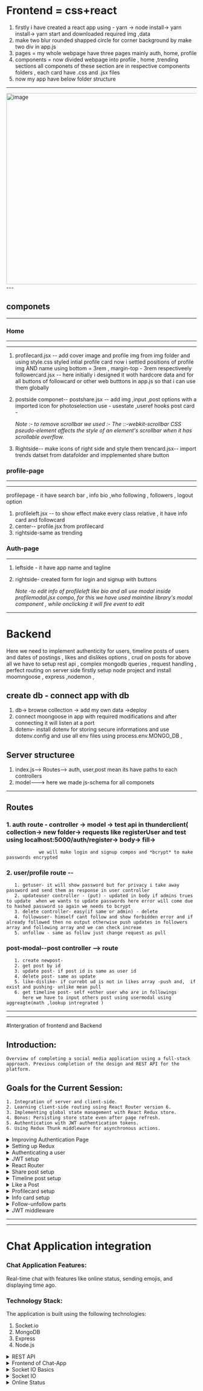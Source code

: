 
# Frontend = css+react
1. firstly i have created a react app using - yarn -> node install-> yarn  install-> yarn start  and downloaded required img ,data
2. make two blur rounded shapped circle  for corner  background  by make two div in app.js
3.  pages = my whole webpage have three pages mainly auth, home, profile
4. components =  now divided webpage into profile , home ,trending sections all componets of these section are in respective components folders , each card have .css and .jsx files
5. now my app have below folder structure
  ---
 <img width="505" alt="image" src="https://github.com/Akmeena4u/FullStack-SocialMediaApp/assets/93425334/35a2a61e-385d-4b8d-8ab4-c9bd2471fe89">
---

## componets 
---
### Home
---

---
1. profilecard.jsx -- add cover image and profile img from img folder and using style.css styled intial profile card                                                                                                        now i settled positions of profile img AND  name using bottom = 3rem , margin-top - 3rem respectiveely
  followercard.jsx --   here initially i designed it woth hardcore data and for all buttons of followcard or other web butttons in app.js so that  i can use them globally


2. postside componet-- postshare.jsx -- add img ,input ,post options with a imported icon for photoselection use - usestate ,useref hooks
                       post card -

   *Note :- to remove scrollbar we used :-  The ::-webkit-scrollbar CSS pseudo-element affects the style of an element's scrollbar when it has scrollable overflow.*

 3. Rightside-- make icons of right side and style them
                trencard.jsx-- import trends datset from datafolder and impplemented share button

 
 ### profile-page 
 ---
---
 profilepage - it have search bar , info bio ,who following , followers ,  logout option    
 1. profileleft.jsx -- to show effect make every class relative , it have info card  and followcard
 2. center-- profile.jsx from profilecard
 3. rightside-same as trending


### Auth-page

---
1. leftside - it have app name and tagline
2. rightside- created form for login and signup with buttons

   *Note -to edit info of profileleft  like bio and all use modal inside profilemodal.jsx compo, for this we have used maintine library's modal component , while onclicking it will fire event to 
          edit*
                         
---                   
        




# Backend 

Here we need to implement authenticity for users, timeline posts of users  and dates of postings , likes and dislikes options , crud on posts 
for above all we have to setup rest api , complex mongodb queries , request handling , perfect routing on server side 
firstly setup node project and install moomngoose ,  express ,nodemon ,

## create db - connect app with db
1. db-> browse collection -> add my own data ->deploy
2. connect moongoose in app  with required modifications and after connecting it will listen at a port
3. dotenv- install dotenv for storing secure informations and use dotenv.config and use all env files using process.env.MONGO_DB ,

## Server structuree 
1. index.js--> Routes--> auth, user,post mean its have paths to each controllers
2. model---> here we made js-schema  for all componets
----
## Routes 
### 1. auth route - controller -> model -> test api in thunderclient( collection-> new folder-> requests like registerUser and test using localhost:5000/auth/register-> body-> fill->
                we will make login and signup compos and *bcrypt* to make passwords encrypted
### 2. user/profile route --
       1. getuser- it will show password but for privacy i take away password and send them as response in user controller
       2. updateuser controller - (put) - updated in body if admins trues to update  when we wants to update passwords here error will come due to hashed password so again we needs to bcrypt 
       3. delete controller- easy(if same or admin) - delete
       4. followuser- himself cant follow and show forbidden error and if already followed then no output otherwise push updates in followers array and following array and we can check increae 
       5. unfollow - same as follow just change request as pull


### post-modal--post controller --> route
       1. create newpost- 
       2. get post by id
       3. update post- if post id is same as user id
       4. delete post- same as update
       5. like-dislike- if currebt ud is not in likes array -push and,  if exist and pushing- unlike mean pull
       6. get timeline post- self +other user who are in followings
          here we have to input others post using usermodal using aggreagte(math ,lookup intregrated )

  ---     

---

#Intergration of frontend and Backend

## Introduction:
    Overview of completing a social media application using a full-stack approach. Previous completion of the design and REST API for the platform.

## Goals for the Current Session:
    1. Integration of server and client-side.
    2. Learning client-side routing using React Router version 6.
    3. Implementing global state management with React Redux store.
    4. Bonus: Persisting store state even after page refresh.
    5. Authentication with JWT authentication tokens.
    6. Using Redux Thunk middleware for asynchronous actions.


<details>
 <summary>Improving Authentication Page</summary> 

  ### Improving Authentication Page

#### Setting Up Client-side:
1. Created a "client" folder for the frontend.
2. Initialized the client-side using `yarn start`.
3. Concurrently ran the server-side using `npm start`.
4. Opened VS Code and navigated to the "pages" directory.
5. Modified the login and signup components in the "or.jsx" file.
6. Removed the login function and utilized the signup component.
7. Structured the layout with a comment to distinguish between the left and right sides.
8. Implemented conditional rendering using the `useState` hook for login and signup forms.
9. Created a button to switch between login and signup forms based on user interaction.
10. Styled the clickable text with a pointer cursor.

#### Handling Form Inputs:
11. Initialized a `data` state with the `useState` hook to store input values.
12. Created a `handleChange` function to update the `data` state on input changes.
13. Applied the `handleChange` function to all input fields using the `onChange` attribute.
14. Changed the input type for password fields to "password" for security.

#### Confirming Passwords:
15. Added a `confirmPass` state to manage whether the confirmed password is valid.
16. Conditionally rendered an error message if the confirmed password doesn't match.
17. Styled the error message with a red color, font size, and margin.
18. Ensured the error message is displayed only when `confirmPass` is false.

#### Handling Form Submission:
19. Implemented a `handleSubmit` function to prevent default form submission.
20. Checked if the form is in signup mode and verified if the password matches the confirmed password.
21. Updated the `confirmPass` state accordingly.
22. Created a `resetForm` function to reset form values and clear error messages.
23. Called `resetForm` during the switch between login and signup modes.

#### Connecting to Backend:
24. Prepared the setup for connecting to the backend using Redux.
25. Introduced the concept of Redux for global state management.

</details>


<details>
  <summary>Setting up Redux</summary>


---  

**Redux Setup Steps:**

1. Navigate to the `client` folder and install the required packages using the following command:
   ```bash
   npm install redux redux-thunk react-redux
   ```

2. Import the `useDispatch` hook from `react-redux` for later use:
   ```javascript
   import { useDispatch } from 'react-redux';
   ```

3. Set up the `useDispatch` hook:
   ```javascript
   const dispatch = useDispatch();
   ```

4. Use the `dispatch` hook to interact with Redux actions. For example, in a form submission:
   ```javascript
   if (data.password === data.confirmPass) {
       dispatch(signUpAction(data)); // dispatching the signUpAction with form data
   } else {
       setConfirmPassword(false);
       dispatch(loginAction(data)); // dispatching the loginAction with form data
   }
   ```

5. Create action files inside the `actions` folder in the `client/src` directory.

6. Inside the `authActions.js` file, export and define actions such as login and signUp:
   ```javascript
   // authActions.js
   export const loginAction = (formData) => {
       return async (dispatch) => {
           // Make API call and dispatch appropriate actions based on the result
       };
   };

   export const signUpAction = (formData) => {
       return async (dispatch) => {
           // Make API call and dispatch appropriate actions based on the result
       };
   };
   ```

7. Create an `api` folder in the `client/src` directory.

8. Inside the `api` folder, create a `request.js` file and install the `axios` package:
   ```bash
   npm install axios
   ```

9. Configure the `request.js` file for making API requests:
   ```javascript
   // request.js
   import axios from 'axios';

   const api = axios.create({
       baseURL: 'http://localhost:5000', // Set your server's base URL
   });

   export default api;
   ```

10. Inside the `authApi.js` file (inside the `api` folder), define functions for login and signUp API requests:
    ```javascript
    // authApi.js
    import api from './request';

    export const login = (formData) => {
        return api.post('/auth/login', formData);
    };

    export const signUp = (formData) => {
        return api.post('/auth/register', formData);
    };
    ```

11. Create a `reducers` folder in the `client/src` directory.

12. Inside the `reducers` folder, create an `authReducer.js` file and define the authentication reducer:
    ```javascript
    // authReducer.js
    const initialState = {
        authData: null,
        loading: false,
        error: false,
    };

    const authReducer = (state = initialState, action) => {
        switch (action.type) {
            case 'AUTHENTICATION_START':
                return { ...state, loading: true, error: false };
            case 'AUTHENTICATION_SUCCESS':
                return { ...state, authData: action.data, loading: false, error: false };
            case 'AUTHENTICATION_FAIL':
                return { ...state, loading: false, error: true };
            default:
                return state;
        }
    };

    export default authReducer;
    ```

13. Create an `index.js` file inside the `reducers` folder to combine all reducers:
    ```javascript
    // index.js
    import { combineReducers } from 'redux';
    import authReducer from './authReducer';

    const reducers = combineReducers({
        auth: authReducer,
        // Add other reducers here if needed
    });

    export default reducers;
    ```

14. Create a `store` folder in the `client/src` directory.

15. Inside the `store` folder, create a `reduxStore.js` file for setting up the Redux store:
    ```javascript
    // reduxStore.js
    import { createStore, applyMiddleware, compose } from 'redux';
    import thunk from 'redux-thunk';
    import reducers from '../reducers';

    const saveToLocalStorage = (state) => {
        try {
            const serializedState = JSON.stringify(state);
            localStorage.setItem('profile', serializedState);
        } catch (error) {
            console.error('Error saving to localStorage:', error);
        }
    };

    const loadFromLocalStorage = () => {
        try {
            const serializedState = localStorage.getItem('profile');
            if (serializedState === null) return undefined;
            return JSON.parse(serializedState);
        } catch (error) {
            console.error('Error loading from localStorage:', error);
            return undefined;
        }
    };

    const persistedState = loadFromLocalStorage();

    const middleware = [thunk];

    const store = createStore(
        reducers,
        persistedState,
        compose(
            applyMiddleware(...middleware),
            window.__REDUX_DEVTOOLS_EXTENSION__
                ? window.__REDUX_DEVTOOLS_EXTENSION__()
                : (f) => f
        )
    );

    store.subscribe(() => saveToLocalStorage(store.getState()));

    export default store;
    ```

16. Finally, integrate the Redux store with the React application in the `client/src/index.js` file:
    ```javascript
    // index.js
    import React from 'react';
    import ReactDOM from 'react-dom';
    import { Provider } from 'react-redux';
    import store from './store/reduxStore';
    import App from './App';

    ReactDOM.render(
        <Provider store={store}>
            <App />
        </Provider>,
        document.getElementById('root')
    );
    ```

These steps should guide you through setting up Redux in your React application. Ensure that you customize the API endpoints and
reducers according to your project structure and requirements.


</details>


<details>
  <summary>Authenticating a user</summary>

  Certainly! Here are detailed notes based on the provided transcript:

### Server-Side Changes:

1. **Cross-Origin Issue Resolution:**
    - Encountered a "strict origin when cross-origin" error during an attempt to make a request for user registration.
    - Installed the `cors` package using `npm i cors` to handle cross-origin requests.
    - Configured the server in `index.js` to use the `cors` middleware.

2. **User Registration:**
    - Made a request to register a new user named "John" with a username "john@gmail.com" and password "john".
    - Utilized the network tab to observe the request and encountered the CORS issue.
    - Resolved the CORS issue by installing and configuring the `cors` package on the server side.

3. **Password Hashing:**
    - Integrated the bcrypt library to hash passwords.
    - Modified the server-side logic in the `authController.js` file to hash the incoming password from the request body.

4. **Duplicate Username Check:**
    - Implemented a check to verify if the provided username already exists before attempting to register a new user.
    - Used the `userModel` to find an existing user with the given username.
    - If an existing user is found, returned a response with a 400 status and a message indicating that the username is already registered.

### UI Changes:

1. **Loading State in UI:**
    - Updated the UI to display a "Loading" message when a request is pending.
    - Used React Redux hooks (`useDispatch` and `useSelector`) to manage the loading state.
    - Modified the UI buttons to show loading state dynamically based on the loading variable.

2. **Button Styling and Clickability:**
    - Introduced a CSS class called `.button-disabled` to make buttons visually distinct when disabled.
    - Made buttons unclickable by setting `pointer-events: none` in the `.button-disabled` class.
    - Dynamically applied the `.button-disabled` class to buttons based on the loading state.

3. **LocalStorage Verification:**
    - Checked the browser's localStorage to verify that user profile data is stored after a successful login or signup.
    - Showed that the data stored in localStorage includes a "profile" key, which contains user information.

### JWT Implementation:

1. **Introduction:**
    - Discussed the importance of implementing JSON Web Tokens (JWT) on the server side.

2. **Server-Side JWT Integration:**
    - Opened the `authController.js` file to make changes for JWT implementation.
    - Removed unnecessary code for extracting username and password from the request body.

### Testing:

1. **Registration Testing:**
    - Attempted to register a user to test the server's response.
    - Encountered a 400 status response due to a pre-existing username, indicating that the duplicate username check is functional.

2. **Issues and Resolutions:**
    - Encountered and resolved an error related to using an undefined `password` variable in the `authController.js` file.
    - Successfully resolved the issue, and the server ran properly.


</details>


<details>
  <summary>JWT setup</summary>


### Server-Side JWT Implementation:

1. **Package Installation:**
    - Installed the `jsonwebtoken` package on the server side using `npm i jsonwebtoken`.

2. **JWT Token Generation (User Registration):**
    - After saving a new user, implemented JWT token generation.
    - Used the `jsonwebtoken` library's `sign` method.
    - Created a token using the user's username and id, with a predefined secret key and expiration time (1 hour).
    - Stored the secret key in the server's `.env` file to keep it secure.

3. **Response with Token and User Data:**
    - Sent a response containing the new user data and the generated token.
    - Stored the token and user data in both localStorage and the Redux store.

### Client-Side Implementation:

1. **Registration Testing:**
    - Tested registration by signing up with a new user (e.g., "Eric").
    - Received a response with the new user data and an associated token.

2. **Redux Store Update:**
    - Checked the Redux store's authentication data, which now includes the user data and token after successful registration.

3. **Login Route Implementation:**
    - Implemented a login route in the server to handle login requests.
    - If the password decryption is not valid, responded with a 400 status and the message "Wrong password."
    - If valid, responded with a 200 status and sent the user data and token in the response JSON.

4. **Token Verification:**
    - Verified the generated token by testing the login functionality with an existing user (e.g., "John").
    - Received a response with the user data and token, indicating successful JWT token authentication.



These notes cover the server-side implementation of JWT token generation, testing, and verification, as well as a brief mention of the next steps involving client-side routing. If you have any specific questions or need further clarification, feel free to ask!
</details>


<details>
  <summary>React Router</summary>
  ### React Router Implementation:

#### Package Installation:
1. **React Router Dom Installation:**
   - Installed the `react-router-dom` package on the client side using `yarn add react-router-dom`.

#### Client-Side Implementation:

1. **Router Setup in index.js:**
   - Imported `BrowserRouter` from `react-router-dom` in the `index.js` file.
   - Enclosed the `Provider` component with `BrowserRouter`.
   - Mentioned the transition from version 5 to version 6 of React Router.

2. **Route Configuration in app.js:**
   - Imported necessary classes from `react-router-dom`: `Routes`, `Route`, `Navigate`.
   - Configured route logic in the `app.js` file.

3. **Conditional Rendering based on User Authentication:**
   - Checked user availability in the Redux store using `useSelector`.
   - Implemented route navigation based on user availability.
   - Used the `Navigate` class for navigation.
   - Routes:
      - `/`: Redirects to the home or authentication page based on user availability.
      - `/home`: Redirects to home or authentication based on user availability.
      - `/authentication`: Redirects to home or authentication based on user availability.

4. **Manual Key Clearance for Testing:**
   - Cleared localStorage keys manually to simulate a clean start for the application.

5. **Practical Testing:**
   - Demonstrated login functionality with the user "John" and tested route redirection.
   - Emphasized that testing for sign-up was not shown due to the tutorial's length.

#### Next Steps: Share Component Logic Implementation:

1. **Share Component Logic:**
   - Announced the intention to implement the logic for the Share component.
   - Desired outcome: the user should be redirected to the home page after successful login or sign-up.

These notes cover the implementation of React Router on the client side, including package installation, setup in `index.js`, and route configuration in `app.js`. Additionally, practical testing was demonstrated for the login functionality. The next steps involve the implementation of logic for the Share component. If you have further questions or need clarification, feel free to ask!
</details>



<details>
  <summary>Share post setup</summary>

steps:

Adjusting the image state in the post component.
Handling the submit functionality for uploading a new post.
Creating a new post object with user id, description, and image data.
Uploading the image to the server using an action and middleware.
Creating an API endpoint on the server for handling image uploads.
Dispatching actions for success and failure of image upload.
Implementing a reducer for managing the post state.
Handling loading and error states in the UI during post upload.
Creating a reset function to clear input fields after a successful post upload.
The next steps mentioned include fetching timeline posts based on followers and displaying both the user's posts and those of their followers.

### Image State Adjustment:
In the script, the first modification is made to the state handling the image in the post component. Instead of creating an object with a `url` property, the `url` is directly assigned to the `image` property of the state. This change simplifies the structure.

```jsx
const [image, setImage] = useState(null);

// ...

// Inside the JSX
<img src={image} alt="Preview" />

// ...

// Handling image selection
const handleImageChange = (event) => {
  const selectedImage = event.target.files[0];
  setImage(URL.createObjectURL(selectedImage));
};
```

### Submit Functionality:
A new function named `handleSubmit` is created to handle the submission of a new post. It retrieves the user's ID and description, checks if an image is selected, and creates a `FormData` object for uploading the image to the server.

```jsx
const handleSubmit = async (event) => {
  event.preventDefault();

  const userId = useSelector((state) => state.authentication.authData.user.id);
  const description = descriptionRef.current.value;
  
  if (image) {
    const data = new FormData();
    const fileName = new Date().toISOString() + selectedImage.name;
    data.append('file', selectedImage, fileName);
    // ... (dispatch action to upload image to server)
  }

  // ... (dispatch action to upload post data to server)
};
```

### Uploading Image:
An action `uploadImage` is dispatched with the image data using Redux Thunk middleware. This action utilizes the `axios` library to send a POST request to the server's upload endpoint.

```jsx
// Action Creator (uploadActions.js)
export const uploadImage = (data) => async (dispatch) => {
  try {
    await uploadApi.uploadImage(data);
    // ... (dispatch action for successful image upload)
  } catch (error) {
    console.error(error);
  }
};

// API Call (uploadApi.js)
export const uploadImage = (data) => api.post('/upload', data);
```

### Server-Side Handling:
The server-side code includes setting up a route `/upload` to handle image uploads. It utilizes the `multer` middleware to process and save uploaded images in the `public/images` directory. The image's filename is based on the current date and time.

```javascript
// Server-Side Route (uploadRoute.js)
const upload = multer({ dest: 'public/images/' });

router.post('/upload', upload.single('file'), (req, res) => {
  // ... (handling the uploaded file, e.g., saving in the database)
  res.status(201).json({ message: 'File uploaded successfully' });
});
```

### Uploading Post Data:
Another action `uploadPost` is dispatched after successful image upload to handle the creation of a new post on the server. The server-side code returns the newly created post.

```jsx
// Action Creator (uploadActions.js)
export const uploadPost = (data) => async (dispatch) => {
  try {
    const newPost = await uploadApi.uploadPost(data);
    dispatch({ type: 'UPLOAD_SUCCESS', data: newPost });
  } catch (error) {
    console.error(error);
    dispatch({ type: 'UPLOAD_FAIL' });
  }
};
```

### Post Reducer:
A reducer `postReducer` is implemented to manage the state related to post uploads. It handles actions for upload success, upload fail, and the initial state.

```jsx
// Post Reducer (postReducer.js)
const postReducer = (state = { posts: null, loading: false, error: false, uploading: false }, action) => {
  switch (action.type) {
    case 'UPLOAD_SUCCESS':
      return { ...state, uploading: true };
    case 'UPLOAD_FAIL':
      return { ...state, uploading: false, error: true };
    // ... (other cases for managing posts)
    default:
      return state;
  }
};
```

### UI Integration:
In the UI, the loading state is used to dynamically change the button text to 'Uploading...' and disable the button during the upload process. Additionally, a `reset` function is implemented to clear the image and description fields after a successful post upload.

```jsx
const loading = useSelector((state) => state.postReducer.uploading);

<button type="submit" disabled={loading}>
  {loading ? 'Uploading...' : 'Share'}
</button>

// ...

const reset = () => {
  setImage(null);
  descriptionRef.current.value = '';
};

// Called after successful post upload
reset();
```

### Timeline Posts:
The script mentions the next steps, including fetching timeline posts based on followers and displaying both the user's posts and those of their followers. However, the details for this part are not provided in the provided script.

If you have any specific questions or if there's a particular part you'd like more clarification on, feel free to let me know!
</details>

<details>
  <summary>Timeline post setup</summary>

  Certainly! Let's break down the process in more detail:

### 1. Fetching User and Posts:

In the `post.jsx` component, the `useSelector` hook from React-Redux is employed to fetch the user, posts, and loading status from the global state.

```jsx
import { useSelector } from 'react-redux';

// ...

const user = useSelector((state) => state.authReducer.authData.user);
const posts = useSelector((state) => state.postReducer.posts);
const loading = useSelector((state) => state.postReducer.loading);
```

Here, `user` holds the information about the currently logged-in user, `posts` stores an array of posts, and `loading` indicates whether the posts are still being fetched.

### 2. Fetching Timeline Posts:

A `useEffect` hook is used to trigger the fetching of timeline posts when the component mounts. It dispatches the `getTimelinePosts` action, which is responsible for fetching posts based on the user's ID.

```jsx
import { useEffect } from 'react';
import { useDispatch } from 'react-redux';
import { getTimelinePosts } from '../actions/postActions';

// ...

const dispatch = useDispatch();

useEffect(() => {
  dispatch(getTimelinePosts(user?.id));
}, [dispatch, user]);
```

### 3. Action for Fetching Timeline Posts:

In the `postActions.js` file, the `getTimelinePosts` action is created. This action dispatches actions indicating the start of fetching, successful fetching, and failure in case of an error.

```jsx
// postActions.js

export const getTimelinePosts = (id) => async (dispatch) => {
  try {
    dispatch({ type: 'FETCH_TIMELINE_POSTS_START' });
    const data = await postApi.getTimelinePosts(id);
    dispatch({ type: 'FETCH_TIMELINE_POSTS_SUCCESS', payload: data });
  } catch (error) {
    console.error(error);
    dispatch({ type: 'FETCH_TIMELINE_POSTS_FAIL' });
  }
};
```

### 4. API Request for Fetching Timeline Posts:

In the `postApi.js` file, a `getTimelinePosts` method is implemented to send a GET request to the server's endpoint for fetching timeline posts.

```jsx
// postApi.js

export const getTimelinePosts = (id) => api.get(`/post/timeline/${id}`);
```

### 5. Server-Side Handling for Fetching Timeline Posts:

On the server side, in the `postController.js` file, a new route is implemented for fetching timeline posts based on the user's ID.

```javascript
// postController.js

const getTimelinePosts = async (req, res) => {
  try {
    // Logic to fetch timeline posts based on user ID
    // ...

    res.status(200).json({ timelinePosts: /* posts data */ });
  } catch (error) {
    console.error(error);
    res.status(500).json({ message: 'Internal Server Error' });
  }
};

module.exports = { getTimelinePosts };
```

This is where you would implement the logic to fetch posts based on the user's ID. The fetched posts are then sent as a JSON response.

### 6. Displaying Timeline Posts:

In the JSX of the `post.jsx` component, the `map` function is used to iterate over the `posts` array and render each post.

```jsx
// post.jsx

return (
  <div>
    {loading ? (
      <p>Fetching posts...</p>
    ) : (
      posts.map((post) => (
        // Render each post with necessary details
        // ...
      ))
    )}
  </div>
);
```

### 7. Handling Likes and Dislikes:


</details>


<details>
  <summary>Like a Post</summary>

  Certainly, let's elaborate on the provided script:

### 1. **Initializing Like State in the Post Component:**

In the `post.jsx` component, a `useState` hook is used to manage the like-related state variables:

```jsx
import React, { useState } from 'react';

// ...

const Post = ({ data }) => {
  // ...
  const [liked, setLiked] = useState(data.likes.includes(user.id));
  const [likes, setLikes] = useState(data.likes.length);
  
  // ...
};
```

Here, `liked` represents whether the current user has liked the post, and `likes` represents the total number of likes on the post.

### 2. **Rendering Like Button and Cursor Styling:**

The JSX is modified to include a like button. The styling is adjusted to change the cursor to a pointer when hovering over the like button.

```jsx
return (
  <div>
    {/* ... other post details ... */}
    <button onClick={handleLike} style={{ cursor: 'pointer' }}>
      {liked ? 'Unlike' : 'Like'}
    </button>
    <p>{likes} {likes === 1 ? 'like' : 'likes'}</p>
  </div>
);
```

The button text dynamically changes based on whether the post is liked or not.

### 3. **Handling Like Functionality:**

The `handleLike` function toggles the like state and sends a request to the server to like or unlike the post.

```jsx
const handleLike = async () => {
  try {
    setLiked((prev) => !prev);
    const response = await postApi.likePost(data.id, user.id);
    
    if (response.data.liked) {
      setLikes((prev) => prev + 1);
    } else {
      setLikes((prev) => prev - 1);
    }
  } catch (error) {
    console.error('Error liking/unliking post:', error);
  }
};
```

This function first toggles the `liked` state locally, then sends a request to the server using `postApi.likePost`. Depending on the server's response, it updates the total number of likes (`likes` state).

### 4. **Implementing the Like Post API Request:**

In the `postApi.js` file, the `likePost` method is added to handle the API request for liking or unliking a post.

```jsx
// postApi.js

export const likePost = (postId, userId) => api.put(`/post/${postId}/like/${userId}`);
```

This method sends a PUT request to the server, specifying the post ID and user ID in the URL.

### 5. **Server-Side Handling for Liking/Unliking a Post:**

On the server side, a new route is implemented in the `postController.js` file to handle liking or unliking a post.

```javascript
// postController.js

const likePost = async (req, res) => {
  try {
    // Logic to like/unlike the post based on post ID and user ID
    // ...

    res.status(200).json({ liked: /* true/false based on like status */ });
  } catch (error) {
    console.error(error);
    res.status(500).json({ message: 'Internal Server Error' });
  }
};

module.exports = { likePost };
```

The logic inside `likePost` would typically involve updating the post in the database based on the current like status.

### 6. **Visual Feedback on Like/Unlike:**

The code provides visual feedback when a post is liked or unliked by updating the local state and the total like count accordingly.

### 7. **Testing the Like/Unlike Functionality:**

The functionality is tested by clicking the like button, observing the local state changes, and verifying the server's response through console logs.

### 8. **Next Steps:**

The script hints at additional work, such as fixing the profile card for the home page, but the details of these tasks are not provided in the given script.

This script mainly focuses on implementing the like/unlike functionality for a post in a React-Redux application, involving both client-side and server-side modifications.
</details>


<details>
  <summary>Profilecard setup</summary>
  Certainly, let's go through the provided script with more detailed code explanations.

### 1. **Profile Card Setup on Home Page:**
The `ProfileCard` component is designed to display user information, with different content based on its location (whether it's on the profile page or the home page). Here's a detailed breakdown:

```jsx
import React from 'react';
import { useSelector } from 'react-redux';
import { Link } from 'react-router-dom';

const ProfileCard = ({ location }) => {
  // Extracting user data from the Redux store
  const user = useSelector(state => state.authReducer.authData);

  // Constructing image URLs for cover and profile pictures
  const coverImage = user.coverPicture ?
    `${process.env.REACT_APP_SERVER_PUBLIC}${user.coverPicture}` :
    `${process.env.REACT_APP_SERVER_PUBLIC}default-cover.jpg`;

  const profileImage = user.profilePicture ?
    `${process.env.REACT_APP_SERVER_PUBLIC}${user.profilePicture}` :
    `${process.env.REACT_APP_SERVER_PUBLIC}default-profile.png`;

  // JSX for displaying user information
  return (
    <div className="profile-card">
      {location === 'profilePage' ? (
        // Content for the profile page
        <div>
          <img src={coverImage} alt="Cover" className="cover-image" />
          <img src={profileImage} alt="Profile" className="profile-image" />
          <h2>{`${user.firstName} ${user.lastName}`}</h2>
          <p>{user.worksAt || 'Write about yourself'}</p>
          <p>Followers: {user.followers.length}</p>
          <p>Following: {user.following.length}</p>
          {/* Add other profile-related information here */}
        </div>
      ) : (
        // Content for the home page
        <div>
          {/* Customize content as needed for the home page */}
        </div>
      )}
    </div>
  );
};

export default ProfileCard;
```

### 2. **Dynamic User Data Extraction:**
This code snippet represents a simplified version of the Redux store responsible for handling user authentication data.

```jsx
// Redux store slice for user authentication data
const authReducer = (state = { authData: null }, action) => {
  // Handle authentication-related actions
  // ...
};

export default authReducer;
```

### 3. **Display User Information:**
Within the `ProfileCard` component, user information such as name, workplace, and follower counts are displayed dynamically.

```jsx
{/* Displaying user information */}
<h2>{`${user.firstName} ${user.lastName}`}</h2>
<p>{user.worksAt || 'Write about yourself'}</p>
<p>Followers: {user.followers.length}</p>
<p>Following: {user.following.length}</p>
```

### 4. **Styling Adjustments:**
This CSS snippet ensures that the styling for `.nav-icons` and `.link` is consistent.

```css
/* Styling for nav-icons and link within the profile card */
.nav-icons, .link {
  text-decoration: none;
  color: inherit;
}
```

### 5. **Navigation to Profile Page:**
A link is wrapped around "My Profile" to enable navigation to the user's profile page.

```jsx
<span className="link">
  <Link to={`/profile/${user.id}`}>My Profile</Link>
</span>
```

### 6. **Routing Setup for Profile Page:**
In `App.js`, a route is defined to handle navigation to profile pages based on user IDs.

```jsx
// Routing setup for profile pages
<Route path="/profile/:id" exact component={ProfilePage} />
```

### 7. **Navigation to Home Page:**
In the `HomeVideo` component, an image is wrapped in a `Link` component to enable navigation to the home page.

```jsx
{/* Navigation to the Home page */}
<Link to="/home">
  <img src={homeImage} alt="Home" className="home-image" />
</Link>
```

### 8. **Post Filtering for Profile Card:**
This code snippet filters the number of posts dynamically based on the user's ID.

```jsx
// Extracting posts from the Redux store
const posts = useSelector(state => state.postReducer.posts);

// Dynamic number of posts based on the user's ID
const numberOfPosts = posts.filter(post => post.userId === user.id).length;
```

### 9. **Dynamic Number of Posts:**
The dynamic number of posts is displayed within the `ProfileCard` component.

```jsx
{/* Displaying the dynamic number of posts */}
<p>Posts: {numberOfPosts}</p>
```

### 10. **Test with New Post:**
This section demonstrates the creation of a new post for testing purposes.

```jsx
// Creating a new post for testing
const newPost = {
  title: 'REST API Tutorial',
  content: 'Learn the basics of REST API development.',
};

// Dispatching the action to add the new post
dispatch(addPost(newPost));
```

### 11. **Post Display on Profile Page:**
In the `ProfilePage` component, user posts are filtered and displayed on the profile page.

```jsx
// Extracting user data and posts from the Redux store
const user = useSelector(state => state.authReducer.authData);
const posts = useSelector(state => state.postReducer.posts);

// Filtering posts based on the user's ID
const userPosts = posts.filter(post => post.userId === user.id);
```

### 12. **Profile Card Logic for Different Pages:**
The `ProfileCard` component renders different content based on its location prop.

```jsx
// Conditional rendering based on the location prop
{location === 'profilePage' ? (
  // Content for the profile page
  // ...
) : (
  // Content for the home page
  // ...
)}
```

### 13. **Additional Notes:**
A note regarding potential internet connection issues is included.

```jsx
// Note on potential internet connection issues
// ...
```

### 14. **Post API Tutorial:**
The `addPost` function in the post API file demonstrates how to make a request to add a new post.

```jsx
// Making a request to add a new post
const addPost = async (newPost) => {
  // ...
};
```

### 15. **Post Display on Profile Page:**
The `ProfilePage` component maps through user posts and displays them.

```jsx
{/* Displaying user's posts on the profile page */}
{userPosts.map(post => (
  // Displaying post details
  // ...
))}
```

These detailed explanations provide a clearer understanding of each code snippet's purpose and functionality.
</details>


<details>
  <summary>Info card setup</summary>

  Certainly, let's dive deeper into the provided code snippets and explanations.

### 1. **Profile Info Card Update:**

#### `InfoCard.jsx`

This component is designed to display user information dynamically, either for the logged-in user or for other users when viewing their profiles. The `useEffect` hook fetches the relevant user data based on the `userId` prop, and the `profileUser` state is updated accordingly.

```jsx
import React, { useState, useEffect } from 'react';
import { useSelector, useDispatch } from 'react-redux';
import { getUser } from '../api/userRequest';
import { updateProfile } from '../actions/userAction';

const InfoCard = ({ userId }) => {
  const dispatch = useDispatch();
  const user = useSelector((state) => state.authReducer.authData);
  const [profileUser, setProfileUser] = useState(null);

  useEffect(() => {
    const fetchProfileUser = async () => {
      if (userId === user._id) {
        setProfileUser(user);
      } else {
        try {
          const response = await getUser(userId);
          setProfileUser(response.data);
        } catch (error) {
          console.error('Error fetching user data:', error.message);
        }
      }
    };

    fetchProfileUser();
  }, [user, userId]);

  return (
    <div className="info-card">
      {user._id === userId && (
        <div>
          <h3>Status: {profileUser.relationshipStatus}</h3>
          <p>Lives in: {profileUser.livesIn}</p>
          <p>Works at: {profileUser.worksAt}</p>
          <button onClick={handleLogout}>Logout</button>
        </div>
      )}
    </div>
  );

  const handleLogout = () => {
    dispatch(logout());
  };
};

export default InfoCard;
```

Here's a breakdown of the key points:

- The component uses Redux hooks (`useSelector` and `useDispatch`) to access the global user data and dispatch actions.
- The `useEffect` hook fetches the profile user data based on the `userId` prop.
- The UI is conditionally rendered, displaying information only if the profile being viewed belongs to the logged-in user.
- A logout button triggers the `handleLogout` function, dispatching a `logout` action.

### 2. **Redux Actions for User Update:**

#### `userAction.js`

This file contains the Redux actions related to user profile updates. The `updateProfile` action is an asynchronous function that handles fetching the current user data, updating the user data on the server, and dispatching relevant actions.

```jsx
import { getUser, updateUser } from '../api/userRequest';

export const updateProfile = (userId, formData) => async (dispatch) => {
  dispatch({ type: 'UPDATING_START' });

  try {
    const userResponse = await getUser(userId);
    const response = await updateUser(userId, formData);

    dispatch({ type: 'UPDATING_SUCCESS', data: response.data });
    localStorage.setItem('profile', JSON.stringify(response.data));

  } catch (error) {
    console.error('Error updating user profile:', error.message);
    dispatch({ type: 'UPDATING_FAIL' });
  }
};
```

Key points:

- The `updateProfile` action is dispatched when a user updates their profile.
- It fetches the current user data for reference and dispatches an action indicating the update process has started (`UPDATING_START`).
- Upon successful update, it dispatches a success action (`UPDATING_SUCCESS`) with the updated user data.
- If an error occurs during the update, it dispatches a failure action (`UPDATING_FAIL`).

### 3. **Redux Reducer for User Update:**

#### `authReducer.js`

The Redux reducer manages the state related to user authentication and profile updates. It handles actions like `UPDATING_START`, `UPDATING_SUCCESS`, and `UPDATING_FAIL`.

```jsx
const authReducer = (state = { authData: null, loading: false, error: false }, action) => {
  switch (action.type) {
    // Existing cases...

    case 'UPDATING_START':
      return { ...state, loading: true, error: false };

    case 'UPDATING_SUCCESS':
      return { ...state, authData: action.data, loading: false, error: false };

    case 'UPDATING_FAIL':
      return { ...state, loading: false, error: true };

    default:
      return state;
  }
};

export default authReducer;
```

Highlights:

- New cases (`UPDATING_START`, `UPDATING_SUCCESS`, `UPDATING_FAIL`) are added to handle user profile updates.
- The reducer maintains loading and error states during the update process.
- Upon a successful update, the `authData` is updated with the new user data.

### 4. **User API Requests:**

#### `userRequest.js`

This file contains API requests related to user data. It includes functions to fetch user data and update user information on the server.

```jsx
import api from './api';

export const getUser = async (userId) => {
  return await api.get(`/user/${userId}`);
};

export const updateUser = async (userId, formData) => {
  return await api.put(`/user/${userId}`, formData);
};
```

Key points:

- `getUser` fetches user data based on the provided `userId`.
- `updateUser` sends a PUT request to update user information on the server.

### 5. **Additional Notes:**

- Proper error handling is implemented to manage failures during API requests.
- Local storage is updated with the new user data after a successful profile update.
- The `logout` action is dispatched when the user clicks the logout button.

### 6. **Styling Adjustments:**

Styling details are not explicitly mentioned in the provided code. The components can be styled according to design requirements.

### 7. **Testing and Debugging:**

- Thorough testing and debugging are crucial for ensuring the correct functioning of components and Redux actions.
- Identifying and resolving small errors, as demonstrated in the provided transcript, is a part of the development process.

This implementation enhances the user profile experience by introducing dynamic updates, utilizing Redux for state management, and interacting with the server for user data updates.
</details>


<details>
  <summary>Follow-unfollow parts</summary>

 
### 1. **Introduction:**
   The developer is working on a social media application and is focusing on features related to following and unfollowing users. The goal is to implement a "Follow/Unfollow" functionality and display posts from followed users on the home page.

### 2. **Refactoring Followers Card Component:**
   - A component named `FollowersCard.jsx` is being modified.
   - The term "Who is following you" is changed to "People you may know."
   - A new component, `User.jsx`, is created to encapsulate user-specific details.

```jsx
// Inside User.jsx
const User = ({ person }) => {
  // ... (Component details)

// Inside FollowersCard.jsx
const FollowersCard = () => {
  // ... (Existing code)
  <User person={person} />
  // ... (Use of the new User component)
};
```

### 3. **Fetching Users from the Database:**
   - `useEffect` is used to fetch users and store them in the state.
   - A new API request, `getAllUsers`, is added to the server to retrieve user data.

```jsx
// Inside FollowersCard.jsx
const FollowersCard = () => {
  useEffect(() => {
    const fetchPersons = async () => {
      const data = await getAllUsers();
      setPersons(data);
    };
    fetchPersons();
  }, []);
  // ... (Rest of the code)
};
```

```jsx
// userRequest.js
export const getAllUsers = async () => {
  return await api.get('/user');
};
```

### 4. **Redux Actions for Follow/Unfollow:**
   - New Redux actions (`followUser` and `unfollowUser`) are created to handle following and unfollowing users.
   - These actions dispatch corresponding actions to update the global state.

```jsx
// userActions.js
export const followUser = (userId, data) => async (dispatch) => {
  dispatch({ type: 'FOLLOW_USER', data });
  await api.put(`/user/follow/${userId}`, data);
};

export const unfollowUser = (userId, data) => async (dispatch) => {
  dispatch({ type: 'UNFOLLOW_USER', data });
  await api.put(`/user/unfollow/${userId}`, data);
};
```

### 5. **Redux Reducers for Follow/Unfollow:**
   - Reducers are implemented to handle the state changes for following and unfollowing actions.

```jsx
// authReducer.js
const authReducer = (state = initialState, action) => {
  switch (action.type) {
    // ... (Other cases)
    case 'FOLLOW_USER':
      return {
        ...state,
        authData: {
          ...state.authData,
          user: {
            ...state.authData.user,
            following: [...state.authData.user.following, action.data],
          },
        },
      };

    case 'UNFOLLOW_USER':
      return {
        ...state,
        authData: {
          ...state.authData,
          user: {
            ...state.authData.user,
            following: state.authData.user.following.filter(
              (id) => id !== action.data
            ),
          },
        },
      };
    // ... (Other cases)
  }
};
```

### 6. **Updating UI Based on Follow/Unfollow Status:**
   - The `following` state is utilized to determine whether the user is already following another user.
   - The UI is adjusted to display "Follow" or "Unfollow" buttons based on this condition.

```jsx
// Inside FollowersCard.jsx
const FollowersCard = () => {
  // ... (Existing code)
  const [following, setFollowing] = useState(
    user.following.includes(person.id)
  );
  // ... (Logic for follow/unfollow buttons)
};
```

### 7. **Styling Unfollow Button:**
   - A new CSS class, `unfollowButton`, is added to style the "Unfollow" button differently.

```css
/* Inside FollowersCard.css */
.unfollowButton {
  color: var(--orange);
  border: 2px solid var(--orange);
  cursor: pointer;
  background: transparent;
}
```

### 8. **Fixing Post Rendering on Profile Page:**
   - The profile page is modified to display only the posts created by the logged-in user.

```jsx
// Inside Post.jsx
const Post = () => {
  // ... (Existing code)
  const filteredPosts = posts.filter((post) => post.userId === user.id);
  // ... (Rendering posts based on the filter)
};
```

### 9. **Debugging Issues:**
   - Debugging efforts are undertaken, including checking the network tab for failed requests and resolving errors in controllers.

### 10. **Testing:**
   - The developer performs extensive testing by creating new accounts, making posts, and testing the follow/unfollow functionality.

### 11. **Conclusion:**
   - The implemented features include following/unfollowing users, displaying posts from followed users on the home page, and ensuring proper UI rendering.

### 12. **Note:**
   - The detailed explanations and provided code snippets are intended to guide through the development process and highlight important aspects of the implementation.
</details>

<details>
  <summary>JWT middleware</summary>

  

### 1. **Setting up Authentication Middleware:**
   - A new folder named `middleware` is created in the server directory.
   - Inside this folder, a file named `authMiddleware.js` is created to handle JWT authentication.

```javascript
// middleware/authMiddleware.js
const jwt = require('jsonwebtoken');
require('dotenv').config();

const authMiddleware = (req, res, next) => {
  try {
    // Extracting token from the authorization header
    const token = req.headers.authorization.split(' ')[1];
    
    // Verifying the token using the secret key
    const decodedData = jwt.verify(token, process.env.JWT_SECRET);

    // Updating request body with the user id from the decoded token
    req.body.id = decodedData.id;

    // Proceeding to the next middleware or route
    next();
  } catch (error) {
    console.error(error);
    res.status(403).json({ message: 'Authentication failed.' });
  }
};

module.exports = authMiddleware;
```

### 2. **Implementing Middleware in User Routes:**
   - The `authMiddleware` is imported into the `userRoutes.js` file to protect routes that require authentication.

```javascript
// routes/userRoutes.js
const authMiddleware = require('../middleware/authMiddleware');

// Applying middleware to routes that require authentication
router.put('/update/:id', authMiddleware, updateUser);
router.delete('/delete/:id', authMiddleware, deleteUser);
router.put('/follow/:id', authMiddleware, followUser);
router.put('/unfollow/:id', authMiddleware, unfollowUser);
```

### 3. **Client-Side Authorization Header:**
   - The client-side API requests are updated to include the authorization header if a user is logged in.
   - The token is retrieved from local storage and added to the headers.

```javascript
// api/request.js
api.interceptors.request.use((request) => {
  if (localStorage.getItem('profile')) {
    request.headers.authorization = `Bearer ${JSON.parse(localStorage.getItem('profile')).token}`;
  }
  return request;
});
```

### 4. **JWT Key Configuration:**
   - The JWT key is fetched from the environment variables using `dotenv` for additional security.

```javascript
// middleware/authMiddleware.js
require('dotenv').config();
const jwtKey = process.env.JWT_SECRET;
```

### 5. **Authentication Middleware Usage:**
   - The authentication middleware is used in routes that require user authentication.
   - If the token is valid, the user's ID is added to the request body, and the route proceeds.

### 6. **Error Handling:**
   - If authentication fails, a 403 Forbidden status is sent along with an error message.

### 7. **Testing and Debugging:**
   - The developer clears console logs and refreshes the application to test the implemented functionality.
   - Debugging involves checking for errors, ensuring the correct placement of code, and fixing any issues.

### 8. **Conclusion and User Interaction:**
   - The tutorial concludes with a reminder to subscribe and share. Users are encouraged to provide feedback and suggest future projects.

### 9. **Closing Remarks:**
   - The social media application's development is considered complete.
   - Viewers are encouraged to like the video, subscribe to the channel, and share their thoughts for future projects.

### 10. **Additional Notes:**
   - The `jsonwebtoken` library is used for JWT-related functionalities.
   - The developer emphasizes the importance of returning the `request` object in the interceptor and clarifies the need for `json.parse` when retrieving the token from local storage.

These detailed notes provide an overview of the key points covered in the tutorial transcript, including code snippets and explanations.
</details>

---
---

# Chat Application integration

### Chat Application Features:
Real-time chat with features like online status, sending emojis, and displaying time ago.

### Technology Stack:
The application is built using the following technologies:
 1. Socket.io
 2. MongoDB
 3. Express
 4. Node.js

<details>
  <summary>REST API</summary>


### Chat Model (chat.model.js)
1. **Import Dependencies:**
   - Mongoose is imported for MongoDB integration.

2. **Create Chat Schema:**
   - A schema named `chatSchema` is defined, containing a field for members (type: array).
   - Timestamps are enabled for the schema.

3. **Create Chat Model:**
   - The chat model is created using `mongoose.model` and exported.

### Message Model (message.model.js)
1. **Import Dependencies:**
   - Mongoose is imported for MongoDB integration.

2. **Create Message Schema:**
   - A schema named `messageSchema` is defined, containing fields for chat ID, sender ID, and text.
   - Timestamps are enabled for the schema.

3. **Create Message Model:**
   - The message model is created using `mongoose.model` and exported.

### Chat Routes (chat.route.js)
1. **Import Dependencies:**
   - Express is imported for routing.

2. **Create Router:**
   - An Express router is created.

3. **Define Routes:**
   - `POST /` route to create a chat (`createChat` controller).
   - `GET /:userId` route to find user chats (`userChats` controller).
   - `GET /:firstId/:secondId/find` route to find a specific chat (`findChat` controller).

4. **Export Router:**
   - The router is exported for use in the main server.

### Chat Controllers (chat.controller.js)
1. **Import Dependencies:**
   - The chat model is imported for database interaction.

2. **Create Controllers:**
   - `createChat` controller for creating a new chat.
   - `userChats` controller for finding chats of a specific user.
   - `findChat` controller for finding a specific chat between two users.

### Message Routes (message.route.js)
1. **Import Dependencies:**
   - Express is imported for routing.

2. **Create Router:**
   - An Express router is created.

3. **Define Routes:**
   - `POST /` route to add a new message (`addMessage` controller).
   - `GET /:chatId/get` route to get messages of a specific chat (`getMessages` controller).

4. **Export Router:**
   - The router is exported for use in the main server.

### Message Controllers (message.controller.js)
1. **Import Dependencies:**
   - The message model is imported for database interaction.

2. **Create Controllers:**
   - `addMessage` controller for adding a new message.
   - `getMessages` controller for retrieving messages of a specific chat.

### Server Setup (index.js)
1. **Include Chat and Message Routes:**
   - Both chat and message routes are included in the main server setup.

### Testing:
   - The provided examples demonstrate testing the APIs using tools like Postman or similar tools.
   - Test scenarios include creating chats, finding user chats, finding specific chats, adding messages, and retrieving messages.

This set of notes covers the implementation of the REST API for a chat application, including models, routes, controllers, and server setup.
</details>

<details>
  <summary>Frontend of Chat-App</summary>

1. **Frontend Setup:**
   - Created a chat.jsx file for the chat page on the client side.
   - Configured routing in app.js to navigate to the chat page if the user is authenticated.
   - Styled the chat page using a separate chat.css file.

2. **Chat Page Components:**
   - Created components such as chat.jsx, conversation.jsx, and chat box.jsx.
   - Implemented the left side with chat list and conversation headers.
   - Fetched user data and chats from Redux store and MongoDB.
   - Styled the chat page using basic styling.

3. **Conversation Component:**
   - Created a conversation component to display chat headers.
   - Fetched user data for the other participant in the chat.
   - Styled the conversation component.

4. **Chat Box Component:**
   - Created a chat box component to display the chat header, messages, and input.
   - Used useEffect to fetch user data for the chat header.
   - Implemented fetching messages and displaying them in the chat body.
   - Used the react-input-emoji library for the input field with emoji support.

5. **Message Styling:**
   - Differentiated between the sender's messages and others' messages.
   - Used the time ago.js library to display the time difference for each message.

6. **Socket.IO Implementation:**
   - Planned to implement Socket.IO for real-time messaging.
   - Used an external library for emoji support in the input field.

7. **Chat Box Interaction:**
   - Set up a condition to render content based on whether a chat is selected.
   - Displayed a message prompting the user to select a chat if none is selected.

8. **Additional Components:**
   - Added a send button for sending messages in the chat box.

9. **Styling:**
   - Applied basic styling to components using class names.

10. **Dependencies:**
   - Installed external dependencies like react-input-emoji and time ago.js for specific functionality.

11. **Notes:**
   - The tutorial provided a comprehensive overview of building a chat application's frontend, focusing on React, Redux, and MongoDB integration.
   - Socket.IO integration and real-time functionality were mentioned for future implementation.

</details>


<details>
  <summary> Socket IO Basics</summary>
**Socket.IO** is a JavaScript library that enables real-time, bidirectional communication between clients (usually web browsers) and servers. It is built on top of the WebSocket protocol, which provides a full-duplex communication channel over a single, long-lived connection. Socket.IO offers a simplified and more versatile interface for real-time web applications compared to using raw WebSockets.

### Key Concepts of Socket.IO:

1. **WebSocket Protocol:**
   - Socket.IO primarily uses the WebSocket protocol to establish a continuous, two-way communication channel between the client and the server. WebSockets enable low-latency, real-time data exchange.

2. **Event-Driven Architecture:**
   - Socket.IO relies on an event-driven paradigm. Clients and servers can emit and listen for events. Events can carry data, allowing for the exchange of information between the different components of an application.

3. **Rooms and Namespaces:**
   - Socket.IO introduces the concept of rooms and namespaces to organize communication. Rooms allow clients to join and leave specific groups, enabling targeted message distribution.

4. **Server-Side and Client-Side Libraries:**
   - Socket.IO has libraries for both server-side (Node.js) and client-side (browser, React, etc.) implementations. This ensures consistent communication patterns on both ends.

5. **Reconnection Mechanism:**
   - Socket.IO incorporates a robust reconnection mechanism. In the event of a connection disruption (e.g., due to network issues), Socket.IO will automatically attempt to reconnect, maintaining the established session.

6. **Fallback Mechanisms:**
   - Socket.IO has fallback mechanisms to handle scenarios where WebSocket connections are not supported or allowed. It can use alternative transport mechanisms like long polling or other technologies to maintain real-time communication.

### How Socket.IO Works:

1. **Connection Establishment:**
   - The client and server initiate a connection using the Socket.IO library. The connection is typically established through a handshake mechanism, where the server and client agree on the most suitable transport protocol.

2. **Bi-Directional Communication:**
   - Once the connection is established, both the client and server can send and receive messages (events) at any time. This enables real-time updates, notifications, and collaborative features in applications.

3. **Event Emission and Reception:**
   - Both the client and server can emit events, which are essentially named messages carrying data. Other connected clients or the server can listen for these events and respond accordingly. This event-driven model allows for a flexible and dynamic interaction.

4. **Room-Based Communication:**
   - Socket.IO introduces the concept of rooms, where clients can join specific groups. This enables targeted communication to a subset of connected clients.

5. **Reconnection Handling:**
   - Socket.IO incorporates an automatic reconnection mechanism. If the connection is lost, the library attempts to reconnect, ensuring continuity in the real-time communication.

Socket.IO's simplicity and versatility make it a popular choice for building real-time features in web applications, such as chat applications, live updates, and collaborative editing environments. It abstracts away many of the complexities associated with real-time communication, making it easier for developers to implement and maintain such features.

Certainly! Let's dive into a more practical explanation of Socket.IO with some code examples. For this illustration, we'll use a basic chat application where users can send messages in real-time.

### Server-Side (Node.js) Implementation:

```javascript
// Server Setup
const express = require('express');
const http = require('http');
const socketIO = require('socket.io');

const app = express();
const server = http.createServer(app);
const io = socketIO(server);

// Handling Connection
io.on('connection', (socket) => {
  console.log(`User connected: ${socket.id}`);

  // Handling Message Events
  socket.on('message', (data) => {
    console.log(`Message from ${socket.id}: ${data}`);

    // Broadcast the message to all connected clients
    io.emit('message', { id: socket.id, text: data });
  });

  // Handling Disconnect
  socket.on('disconnect', () => {
    console.log(`User disconnected: ${socket.id}`);
  });
});

// Start the server
const PORT = process.env.PORT || 3000;
server.listen(PORT, () => {
  console.log(`Server is running on port ${PORT}`);
});
```

Certainly! You can use React on the client side for building the user interface of your Socket.IO-powered application. Here's an example of how you might structure the client-side code using React:

### Client-Side (React) Implementation:

```jsx
import React, { useState, useEffect } from 'react';
import io from 'socket.io-client';

const ChatApp = () => {
  const [messages, setMessages] = useState([]);
  const [messageInput, setMessageInput] = useState('');
  const socket = io();

  useEffect(() => {
    // Event Listener for Receiving Messages
    socket.on('message', (data) => {
      setMessages((prevMessages) => [...prevMessages, data]);
    });

    // Clean up the socket connection on component unmount
    return () => {
      socket.disconnect();
    };
  }, []); // Run this effect only once on component mount

  // Function to Send Messages
  const sendMessage = () => {
    if (messageInput.trim() !== '') {
      // Emit the 'message' event to the server
      socket.emit('message', messageInput);
      setMessageInput('');
    }
  };

  return (
    <div id="chat">
      <ul id="messages">
        {messages.map((msg, index) => (
          <li key={index}>{`${msg.id}: ${msg.text}`}</li>
        ))}
      </ul>
      <input
        type="text"
        value={messageInput}
        onChange={(e) => setMessageInput(e.target.value)}
        autoComplete="off"
      />
      <button onClick={sendMessage}>Send</button>
    </div>
  );
};

export default ChatApp;
```

In this React example:

1. The `ChatApp` component uses React state to manage the list of messages and the current message input.

2. The `useEffect` hook is used to set up event listeners when the component mounts. It listens for the 'message' event from the server and updates the messages state accordingly.

3. The `sendMessage` function is similar to the previous example and is responsible for emitting the 'message' event to the server when the user sends a message.

4. The JSX structure represents the chat interface using React components and state.

Remember to install the necessary dependencies by running:

```bash
npm install react react-dom socket.io-client
```

This is a basic example, and you can extend it by adding more React components, implementing features like user authentication, or improving the overall user experience.
</details>

<details>
  <summary>Socket IO </summary>

1. **Socket.IO Introduction:**
   - Socket.IO is used to create a custom server that provides real-time communication.
   - It is not directly related to databases; it serves as middleware to inform users in real-time about actions.
   - Socket.IO allows communication between users and provides a way to notify users of real-time events.

2. **Setting Up Socket.IO Server:**
   - Create a new folder, e.g., "socket," and initialize it with `npm init`.
   - Install necessary dependencies: `socket.io` and `nodemon`.
   - Create an `index.js` file for the Socket.IO server.
   - Initialize Socket.IO with a specific port (e.g., 8800) and define a CORS origin (e.g., localhost:3000).
   - Maintain an array (`active users`) to keep track of users connected to the socket server.

3. **Handling User Connections:**
   - Use `io.on('connection', (socket) => {...})` to handle user connections.
   - Implement the `new user add` event to register a user on the socket server.
   - Emit the `get users` event to send the list of active users to the connected clients.
   - Implement the `disconnect` event to handle users disconnecting from the server.

4. **React Integration:**
   - On the client side (React), install `socket.io-client`.
   - Create a React component (e.g., `ChatApp`) to manage the chat interface.
   - Use React state to handle messages and user input.
   - Establish a connection to the Socket.IO server using the `io` library.
   - Implement event listeners for receiving messages and handling user disconnections.
   - Display the chat interface with React components.

5. **Real-Time Messaging:**
   - Implement sending and receiving messages in real-time.
   - Use the `emit` function to send events from the client to the server.
   - Use the `on` function to listen for events on the client side.
   - Send and receive messages between users using Socket.IO.

6. **Integration with MongoDB:**
   - Store messages in MongoDB using an API endpoint (`add message`).
   - Use `useEffect` to fetch and display messages from the database in real-time.
   - Send and receive messages between users while updating the database.

7. **Additional Features:**
   - Extend the application to handle multiple users, real-time message updates, and user authentication.
   - Implement functionalities such as user registration and handling disconnections.

8. **Debugging and Corrections:**
   - Debug the application for any errors or crashes.
   - Correct typos or syntax errors found during the debugging process.

9. **User Interface:**
   - Design a chat box to display messages and handle user input.
   - Implement features for sending and receiving messages in real-time.

10. **Testing:**
    - Test the application by sending and receiving messages.
    - Ensure that the real-time functionality works seamlessly.

These key points provide an overview of the steps involved in setting up a Socket.IO server, integrating it with a React application, and implementing real-time messaging with MongoDB integration.

## explanation with code
Certainly! Let's dive into the code:

### Setting Up Socket.IO Server (`index.js` in the "socket" folder):

```javascript
// index.js

const io = require('socket.io')(8800, {
  cors: {
    origin: 'http://localhost:3000', // React app's origin
  },
});

const activeUsers = [];

io.on('connection', (socket) => {
  // Add a new user
  socket.on('new user add', (newUserID) => {
    if (!activeUsers.some((user) => user.userID === newUserID)) {
      activeUsers.push({ userID: newUserID, socketID: socket.id });
      io.emit('get users', activeUsers);
    }
  });

  // Handle user disconnection
  socket.on('disconnect', () => {
    activeUsers = activeUsers.filter((user) => user.socketID !== socket.id);
    io.emit('get users', activeUsers);
    console.log('User disconnected');
  });
});

// Start the server
io.listen(8800, () => {
  console.log('Socket.IO server running on port 8800');
});
```

Explanation:
- `socket.io` is initialized and configured to allow connections from the React app (running on `http://localhost:3000`).
- An array `activeUsers` is used to keep track of users currently connected to the socket server.
- When a new user connects (`connection` event), the server listens for a 'new user add' event from the client, checks if the user is not already in the `activeUsers` array, adds the user, and emits an updated list of users to all clients.
- On user disconnection (`disconnect` event), the server removes the disconnected user from the `activeUsers` array and emits the updated list of users to all clients.

### React Integration (`ChatApp.jsx`):

```jsx
// ChatApp.jsx

import React, { useState, useEffect, useRef } from 'react';
import io from 'socket.io-client';

const ChatApp = () => {
  const [onlineUsers, setOnlineUsers] = useState([]);
  const [sendMessage, setSendMessage] = useState('');
  const socket = useRef(null);

  useEffect(() => {
    // Connect to Socket.IO server
    socket.current = io('http://localhost:8800');

    // Subscribe to the 'get users' event to update online users
    socket.current.on('get users', (users) => {
      setOnlineUsers(users);
    });

    // Cleanup on component unmount
    return () => {
      socket.current.disconnect();
    };
  }, []);

  // Function to send a message
  const handleSendMessage = () => {
    // Assuming receiverUserID is known in your application
    const receiverUserID = '123'; // Replace with the actual receiver's ID

    // Emit the 'send message' event to the server
    socket.current.emit('send message', {
      senderID: '456', // Replace with the actual sender's ID
      receiverID: receiverUserID,
      text: sendMessage,
    });

    // Clear the message input
    setSendMessage('');
  };

  return (
    <div>
      {/* Display online users */}
      <div>Online Users: {onlineUsers.map((user) => user.userID).join(', ')}</div>

      {/* Message input and send button */}
      <input
        type="text"
        value={sendMessage}
        onChange={(e) => setSendMessage(e.target.value)}
      />
      <button onClick={handleSendMessage}>Send Message</button>
    </div>
  );
};

export default ChatApp;
```

Explanation:
- The `useEffect` hook is used to connect to the Socket.IO server when the component mounts. It subscribes to the 'get users' event to update the list of online users.
- The `handleSendMessage` function emits a 'send message' event to the server with the sender's and receiver's IDs, along with the message text.
- The `return` statement renders a simple UI with a list of online users and an input field to send messages.

This code provides a basic structure for a chat application using Socket.IO, where users can connect, disconnect, and send messages in real-time. Adjustments may be needed based on the specific requirements of your application.

Certainly! Let's continue explaining the remaining parts with code:

### Scrolling to the Last Message Automatically:

```jsx
// ChatBox.jsx

import React, { useEffect, useRef } from 'react';

const ChatBox = ({ messages }) => {
  const scroll = useRef();

  // Always scroll to the last message
  useEffect(() => {
    if (scroll.current) {
      scroll.current.scrollIntoView({ behavior: 'smooth' });
    }
  }, [messages]);

  return (
    <div>
      {messages.map((message) => (
        <div key={message.id}>{message.text}</div>
      ))}
      <div ref={scroll}></div>
    </div>
  );
};

export default ChatBox;
```

Explanation:
- A `useRef` named `scroll` is created to reference an empty `div` element at the end of the message list.
- An `useEffect` hook is used to scroll to the last message whenever the `messages` array changes. It uses `scrollIntoView` for a smooth scrolling effect.

### Handling Online Status:

```jsx
// Chat.jsx

import React, { useState, useEffect, useRef } from 'react';
import io from 'socket.io-client';
import ChatBox from './ChatBox';

const Chat = ({ user }) => {
  const [onlineUsers, setOnlineUsers] = useState([]);
  const socket = useRef(null);

  useEffect(() => {
    socket.current = io('http://localhost:8800');

    // Subscribe to 'get users' event to update online users
    socket.current.on('get users', (users) => {
      setOnlineUsers(users);
    });

    // Cleanup on component unmount
    return () => {
      socket.current.disconnect();
    };
  }, []);

  const checkOnlineStatus = (chat) => {
    const otherMember = chat.members.find((member) => member !== user.id);
    return onlineUsers.some((user) => user.userID === otherMember);
  };

  return (
    <div>
      {/* Iterate over chats and display ChatBox */}
      {chats.map((chat) => (
        <div key={chat.id}>
          <ChatBox messages={chat.messages} />
          <div>
            {checkOnlineStatus(chat) ? 'Online' : 'Offline'}
          </div>
        </div>
      ))}
    </div>
  );
};

export default Chat;
```

Explanation:
- The `checkOnlineStatus` function checks if the other member of a chat is present in the `onlineUsers` array, determining their online status.
- The online status is then displayed below each `ChatBox`.

### Emoji Support:

To add Emoji support, you can use libraries like [emoji-mart](https://github.com/missive/emoji-mart) or [react-emoji](https://www.npmjs.com/package/react-emoji). Here's a simple example using `react-emoji`:

1. Install the library:

   ```bash
   npm install react-emoji
   ```

2. Use it in your code:

   ```jsx
   // ChatBox.jsx

   import React, { useEffect, useRef } from 'react';
   import { Emoji } from 'react-emoji-render';

   const ChatBox = ({ messages }) => {
     const scroll = useRef();

     useEffect(() => {
       if (scroll.current) {
         scroll.current.scrollIntoView({ behavior: 'smooth' });
       }
     }, [messages]);

     return (
       <div>
         {messages.map((message) => (
           <div key={message.id}>
             <Emoji text={message.text} />
           </div>
         ))}
         <div ref={scroll}></div>
       </div>
     );
   };

   export default ChatBox;
   ```

   Explanation:
   - `react-emoji` is used to render Emoji in messages.
   - The `Emoji` component is used to render the text with Emoji.

This should cover the remaining functionalities of scrolling to the last message, handling online status, and adding Emoji support to your chat application.
</details>


<details>
  <summary>Online Status </summary>

1. **Automatic Scrolling in Chat Box**
   - Utilized `useRef` for scrolling reference.
   - Implemented a `useEffect` to scroll to the last message.
   - Dependency array includes the `messages` variable.
   - Verified functionality with text and emoji messages.

2. **Handling Online Status**
   - Identified the issue with hardcoded online status.
   - Implemented a function `checkOnlineStatus(chat)` to dynamically check online status.
   - Extracted the other chat member excluding the currently logged-in user.
   - Utilized the `find` and `includes` functions to determine online status.
   - Integrated the online status function in the `Conversation` component.
   - Updated the logic for conditional rendering of online status.

3. **Rendering Online Status in Conversation**
   - Adjusted the logic to display "Online" or "Offline" based on the `online` prop.
   - Resolved errors related to import statements and rendering conditions.
   - Tested online status functionality with different user logins.

4. **Conclusion and Outro**
   - Declared completion of chat application functionalities.
   - Encouraged viewers to like, subscribe, and share the tutorial.
   - Invited viewers to share thoughts in the comments.
   - Ended with a goodbye message and anticipation for more tutorials.

</details>
